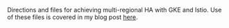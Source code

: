Directions and files for achieving multi-regional HA with GKE and Istio. Use of these files is covered in my blog post [here](robertmendal.dev/post/multicluster-two).